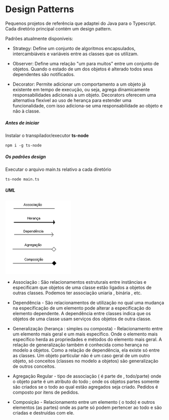 # Design Patterns

Pequenos projetos de referência que adaptei do Java para o Typescript.
Cada diretório principal contém um design pattern.

Padrões atualmente disponíveis:

- Strategy: Define um conjunto de algoritmos encapsulados, intercambiáveis e variáveis entre as classes que os utilizam.

- Observer: Define uma relação "um para muitos" entre um conjunto de objetos. Quando o estado de um dos objetos é alterado todos seus dependentes são notificados.

- Decorator: Permite adicionar um comportamento a um objeto já existente em tempo de execução, ou seja, agrega dinamicamente responsabilidades adicionais a um objeto. Decorators oferecem uma alternativa flexível ao uso de herança para estender uma funcionalidade, com isso adiciona-se uma responsabilidade ao objeto e não à classe.

##### Antes de iniciar

Instalar o transpilador/executor **ts-node**

    npm i -g ts-node

##### Os padrões design

Executar o arquivo main.ts relativo a cada diretório

    ts-node main.ts

##### UML

![Conectores UML](https://raw.githubusercontent.com/DoctorRu/design-patterns/master/conectores.gif)

- Associação : São relacionamentos estruturais entre instâncias e especificam que objetos de uma classe estão ligados a objetos de outras classes. Podemos ter associação uniaria , binária , etc.

- Dependência - São relacionamentos de utilização no qual uma mudança na especificação de um elemento pode alterar a especificação do elemento dependente. A dependência entre classes indica que os objetos de uma classe usam serviços dos objetos de outra classe.

- Generalização (herança : simples ou composta) - Relacionamento entre um elemento mais geral e um mais específico. Onde o elemento mais específico herda as propriedades e métodos do elemento mais geral. A relação de generalização também é conhecida como herança no modelo a objetos. Como a relação de dependência, ela existe só entre as classes. Um objeto particular não é um caso geral de um outro objeto, só conceitos (classes no modelo a objetos) são generalização de outros conceitos.

- Agregação Regular - tipo de associação ( é parte de , todo/parte) onde o objeto parte é um atributo do todo ; onde os objetos partes somente são criados se o todo ao qual estão agregados seja criado. Pedidos é composto por itens de pedidos.

- Composição - Relacionamento entre um elemento ( o todo) e outros elementos (as partes) onde as parte só podem pertencer ao todo e são criadas e destruídas com ele.
